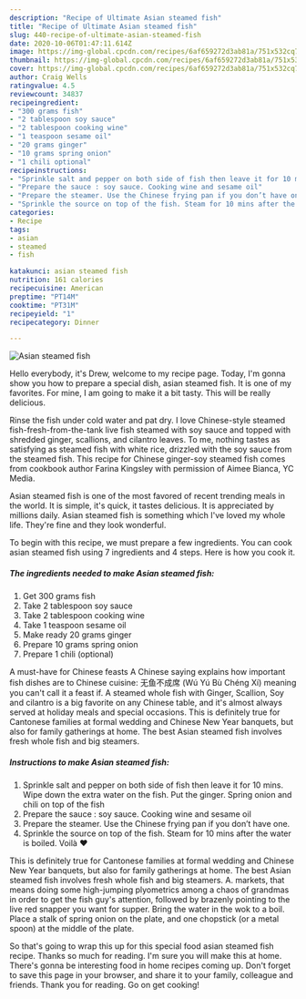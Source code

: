 ```yaml
---
description: "Recipe of Ultimate Asian steamed fish"
title: "Recipe of Ultimate Asian steamed fish"
slug: 440-recipe-of-ultimate-asian-steamed-fish
date: 2020-10-06T01:47:11.614Z
image: https://img-global.cpcdn.com/recipes/6af659272d3ab81a/751x532cq70/asian-steamed-fish-recipe-main-photo.jpg
thumbnail: https://img-global.cpcdn.com/recipes/6af659272d3ab81a/751x532cq70/asian-steamed-fish-recipe-main-photo.jpg
cover: https://img-global.cpcdn.com/recipes/6af659272d3ab81a/751x532cq70/asian-steamed-fish-recipe-main-photo.jpg
author: Craig Wells
ratingvalue: 4.5
reviewcount: 34837
recipeingredient:
- "300 grams fish"
- "2 tablespoon soy sauce"
- "2 tablespoon cooking wine"
- "1 teaspoon sesame oil"
- "20 grams ginger"
- "10 grams spring onion"
- "1 chili optional"
recipeinstructions:
- "Sprinkle salt and pepper on both side of fish then leave it for 10 mins. Wipe down the extra water on the fish. Put the ginger. Spring onion and chili on top of the fish"
- "Prepare the sauce : soy sauce. Cooking wine and sesame oil"
- "Prepare the steamer. Use the Chinese frying pan if you don’t have one."
- "Sprinkle the source on top of the fish. Steam for 10 mins after the water is boiled. Voilà ❤️"
categories:
- Recipe
tags:
- asian
- steamed
- fish

katakunci: asian steamed fish 
nutrition: 161 calories
recipecuisine: American
preptime: "PT14M"
cooktime: "PT31M"
recipeyield: "1"
recipecategory: Dinner

---
```



![Asian steamed fish](https://img-global.cpcdn.com/recipes/6af659272d3ab81a/751x532cq70/asian-steamed-fish-recipe-main-photo.jpg)

Hello everybody, it's Drew, welcome to my recipe page. Today, I'm gonna show you how to prepare a special dish, asian steamed fish. It is one of my favorites. For mine, I am going to make it a bit tasty. This will be really delicious.

Rinse the fish under cold water and pat dry. I love Chinese-style steamed fish-fresh-from-the-tank live fish steamed with soy sauce and topped with shredded ginger, scallions, and cilantro leaves. To me, nothing tastes as satisfying as steamed fish with white rice, drizzled with the soy sauce from the steamed fish. This recipe for Chinese ginger-soy steamed fish comes from cookbook author Farina Kingsley with permission of Aimee Bianca, YC Media.

Asian steamed fish is one of the most favored of recent trending meals in the world. It is simple, it's quick, it tastes delicious. It is appreciated by millions daily. Asian steamed fish is something which I've loved my whole life. They're fine and they look wonderful.


To begin with this recipe, we must prepare a few ingredients. You can cook asian steamed fish using 7 ingredients and 4 steps. Here is how you cook it.

<!--inarticleads1-->

##### The ingredients needed to make Asian steamed fish:

1. Get 300 grams fish
1. Take 2 tablespoon soy sauce
1. Take 2 tablespoon cooking wine
1. Take 1 teaspoon sesame oil
1. Make ready 20 grams ginger
1. Prepare 10 grams spring onion
1. Prepare 1 chili (optional)


A must-have for Chinese feasts A Chinese saying explains how important fish dishes are to Chinese cuisine: 无鱼不成席 (Wú Yú Bù Chéng Xí) meaning you can&#39;t call it a feast if. A steamed whole fish with Ginger, Scallion, Soy and cilantro is a big favorite on any Chinese table, and it&#39;s almost always served at holiday meals and special occasions. This is definitely true for Cantonese families at formal wedding and Chinese New Year banquets, but also for family gatherings at home. The best Asian steamed fish involves fresh whole fish and big steamers. 

<!--inarticleads2-->

##### Instructions to make Asian steamed fish:

1. Sprinkle salt and pepper on both side of fish then leave it for 10 mins. Wipe down the extra water on the fish. Put the ginger. Spring onion and chili on top of the fish
1. Prepare the sauce : soy sauce. Cooking wine and sesame oil
1. Prepare the steamer. Use the Chinese frying pan if you don’t have one.
1. Sprinkle the source on top of the fish. Steam for 10 mins after the water is boiled. Voilà ❤️


This is definitely true for Cantonese families at formal wedding and Chinese New Year banquets, but also for family gatherings at home. The best Asian steamed fish involves fresh whole fish and big steamers. A. markets, that means doing some high-jumping plyometrics among a chaos of grandmas in order to get the fish guy&#39;s attention, followed by brazenly pointing to the live red snapper you want for supper. Bring the water in the wok to a boil. Place a stalk of spring onion on the plate, and one chopstick (or a metal spoon) at the middle of the plate. 

So that's going to wrap this up for this special food asian steamed fish recipe. Thanks so much for reading. I'm sure you will make this at home. There's gonna be interesting food in home recipes coming up. Don't forget to save this page in your browser, and share it to your family, colleague and friends. Thank you for reading. Go on get cooking!
